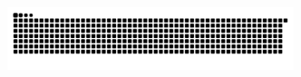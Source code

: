 <picture>
  <source media="(prefers-color-scheme: dark)" srcset="https://raw.githubusercontent.com/LateFR/LateFR/output/github-snake-dark.svg" />
  <source media="(prefers-color-scheme: light)" srcset="https://raw.githubusercontent.com/LateFR/LateFR/output/github-snake.svg" />
  <img alt="github-snake" src="https://raw.githubusercontent.com/LateFR/LateFR/output/github-snake.svg" />
</picture>
